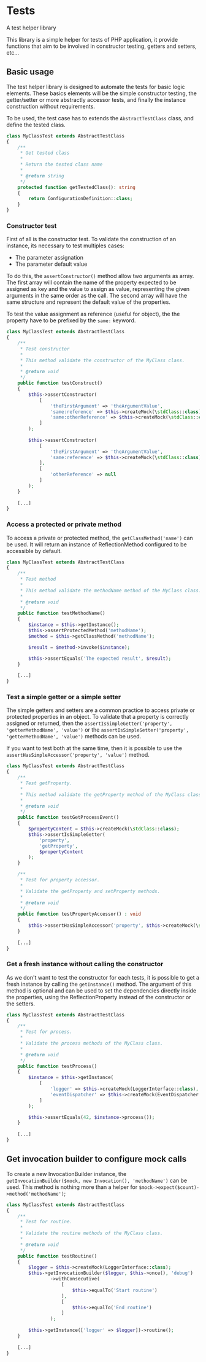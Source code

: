 # Tests
A test helper library

This library is a simple helper for tests of PHP application, it provide functions that aim to be involved in 
constructor testing, getters and setters, etc...

## Basic usage

The test helper library is designed to automate the tests for basic logic elements. These basics elements will be the
simple constructor testing, the getter/setter or more abstractly accessor tests, and finally the instance construction
without requirements.

To be used, the test case has to extends the `AbstractTestClass` class, and define the tested class. 

```php
class MyClassTest extends AbstractTestClass
{
    /**
     * Get tested class
     *
     * Return the tested class name
     *
     * @return string
     */
    protected function getTestedClass(): string
    {
        return ConfigurationDefinition::class;
    }
}
```

### Constructor test

First of all is the constructor test. To validate the construction of an instance, its necessary to test multiples
cases:
 * The parameter assignation
 * The parameter default value

To do this, the `assertConstructor()` method allow two arguments as array. The first array will contain the name of
the property expected to be assigned as key and the value to assign as value, representing the given arguments in the
same order as the call. The second array will have the same structure and represent the default value of the
properties.

To test the value assignment as reference (useful for object), the the property have to be prefixed by the `same:`
keyword.

```php
class MyClassTest extends AbstractTestClass
{
    /**
     * Test constructor
     *
     * This method validate the constructor of the MyClass class.
     *
     * @return void
     */
    public function testConstruct()
    {
        $this->assertConstructor(
            [
                'theFirstArgument' => 'theArgumentValue',
                'same:reference' => $this->createMock(\stdClass::class),
                'same:otherReference' => $this->createMock(\stdClass::class)
            ]
        );
        
        $this->assertConstructor(
            [
                'theFirstArgument' => 'theArgumentValue',
                'same:reference' => $this->createMock(\stdClass::class)
            ],
            [
                'otherReference' => null
            ]
        );
    }
    
    [...]
}
```

### Access a protected or private method

To access a private or protected method, the `getClassMethod('name')` can be used. It will return an instance of 
ReflectionMethod configured to be accessible by default. 

```php
class MyClassTest extends AbstractTestClass
{
    /**
     * Test method
     *
     * This method validate the methodName method of the MyClass class.
     *
     * @return void
     */
    public function testMethodName()
    {
        $instance = $this->getInstance();
        $this->assertProtectedMethod('methodName');
        $method = $this->getClassMethod('methodName');

        $result = $method->invoke($instance);

        $this->assertEquals('The expected result', $result);
    }
    
    [...]
}
```

### Test a simple getter or a simple setter

The simple getters and setters are a common practice to access private or protected properties in an object. To 
validate that a property is correctly assigned or returned, then the 
`assertIsSimpleGetter('property', 'getterMethodName', 'value')` or the 
`assertIsSimpleSetter('property', 'getterMethodName', 'value')` methods can be used.

If you want to test both at the same time, then it is possible to use the 
`assertHasSimpleAccessor('property', 'value')` method.

```php
class MyClassTest extends AbstractTestClass
{
    /**
     * Test getProperty.
     *
     * This method validate the getProperty method of the MyClass class.
     *
     * @return void
     */
    public function testGetProcessEvent()
    {
        $propertyContent = $this->createMock(\stdClass::class);
        $this->assertIsSimpleGetter(
            'property',
            'getProperty',
            $propertyContent
        );
    }

    /**
     * Test for property accessor.
     *
     * Validate the getProperty and setProperty methods.
     *
     * @return void
     */
    public function testPropertyAccessor() : void
    {
        $this->assertHasSimpleAccessor('property', $this->createMock(\stdClass::class));
    }
    
    [...]
}
```

### Get a fresh instance without calling the constructor

As we don't want to test the constructor for each tests, it is possible to get a fresh instance by calling the 
`getInstance()` method. The argument of this method is optional and can be used to set the dependencies directly
inside the properties, using the ReflectionProperty instead of the constructor or the setters.

```php
class MyClassTest extends AbstractTestClass
{
    /**
     * Test for process.
     *
     * Validate the process methods of the MyClass class.
     *
     * @return void
     */
    public function testProcess()
    {
        $instance = $this->getInstance(
            [
                'logger' => $this->createMock(LoggerInterface::class),
                'eventDispatcher' => $this->createMock(EventDispatcher::class)
            ]
        );

        $this->assertEquals(42, $instance->process());
    }
    
    [...]
}
```

## Get invocation builder to configure mock calls

To create a new InvocationBuilder instance, the `getInvocationBuilder($mock, new Invocation(), 'methodName')` can be
used. This method is nothing more than a helper for `$mock->expect($count)->method('methodName')`; 

```php
class MyClassTest extends AbstractTestClass
{
    /**
     * Test for routine.
     *
     * Validate the routine methods of the MyClass class.
     *
     * @return void
     */
    public function testRoutine()
    {
        $logger = $this->createMock(LoggerInterface::class);
        $this->getInvocationBuilder($logger, $this->once(), 'debug')
                ->withConsecutive(
                    [
                        $this->equalTo('Start routine')
                    ],
                    [
                        $this->equalTo('End routine')
                    ]
                );
        
        $this->getInstance(['logger' => $logger])->routine();
    }
    
    [...]
}
```
